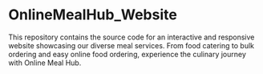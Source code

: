 # OnlineMealHub_Website
This repository contains the source code for an interactive and responsive website showcasing our diverse meal services. From food catering to bulk ordering and easy online food ordering, experience the culinary journey with Online Meal Hub. 
